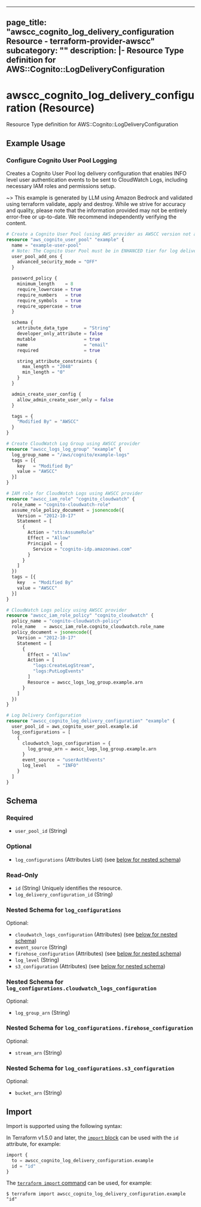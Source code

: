 
---
page_title: "awscc_cognito_log_delivery_configuration Resource - terraform-provider-awscc"
subcategory: ""
description: |-
  Resource Type definition for AWS::Cognito::LogDeliveryConfiguration
---

# awscc_cognito_log_delivery_configuration (Resource)

Resource Type definition for AWS::Cognito::LogDeliveryConfiguration

## Example Usage

### Configure Cognito User Pool Logging

Creates a Cognito User Pool log delivery configuration that enables INFO level user authentication events to be sent to CloudWatch Logs, including necessary IAM roles and permissions setup.

~> This example is generated by LLM using Amazon Bedrock and validated using terraform validate, apply and destroy. While we strive for accuracy and quality, please note that the information provided may not be entirely error-free or up-to-date. We recommend independently verifying the content.

```terraform
# Create a Cognito User Pool (using AWS provider as AWSCC version not available)
resource "aws_cognito_user_pool" "example" {
  name = "example-user-pool"
  # Note: The Cognito User Pool must be in ENHANCED tier for log delivery to work
  user_pool_add_ons {
    advanced_security_mode = "OFF"
  }

  password_policy {
    minimum_length    = 8
    require_lowercase = true
    require_numbers   = true
    require_symbols   = true
    require_uppercase = true
  }

  schema {
    attribute_data_type      = "String"
    developer_only_attribute = false
    mutable                  = true
    name                     = "email"
    required                 = true

    string_attribute_constraints {
      max_length = "2048"
      min_length = "0"
    }
  }

  admin_create_user_config {
    allow_admin_create_user_only = false
  }

  tags = {
    "Modified By" = "AWSCC"
  }
}

# Create CloudWatch Log Group using AWSCC provider
resource "awscc_logs_log_group" "example" {
  log_group_name = "/aws/cognito/example-logs"
  tags = [{
    key   = "Modified By"
    value = "AWSCC"
  }]
}

# IAM role for CloudWatch Logs using AWSCC provider
resource "awscc_iam_role" "cognito_cloudwatch" {
  role_name = "cognito-cloudwatch-role"
  assume_role_policy_document = jsonencode({
    Version = "2012-10-17"
    Statement = [
      {
        Action = "sts:AssumeRole"
        Effect = "Allow"
        Principal = {
          Service = "cognito-idp.amazonaws.com"
        }
      }
    ]
  })
  tags = [{
    key   = "Modified By"
    value = "AWSCC"
  }]
}

# CloudWatch Logs policy using AWSCC provider
resource "awscc_iam_role_policy" "cognito_cloudwatch" {
  policy_name = "cognito-cloudwatch-policy"
  role_name   = awscc_iam_role.cognito_cloudwatch.role_name
  policy_document = jsonencode({
    Version = "2012-10-17"
    Statement = [
      {
        Effect = "Allow"
        Action = [
          "logs:CreateLogStream",
          "logs:PutLogEvents"
        ]
        Resource = awscc_logs_log_group.example.arn
      }
    ]
  })
}

# Log Delivery Configuration
resource "awscc_cognito_log_delivery_configuration" "example" {
  user_pool_id = aws_cognito_user_pool.example.id
  log_configurations = [
    {
      cloudwatch_logs_configuration = {
        log_group_arn = awscc_logs_log_group.example.arn
      }
      event_source = "userAuthEvents"
      log_level    = "INFO"
    }
  ]
}
```

<!-- schema generated by tfplugindocs -->
## Schema

### Required

- `user_pool_id` (String)

### Optional

- `log_configurations` (Attributes List) (see [below for nested schema](#nestedatt--log_configurations))

### Read-Only

- `id` (String) Uniquely identifies the resource.
- `log_delivery_configuration_id` (String)

<a id="nestedatt--log_configurations"></a>
### Nested Schema for `log_configurations`

Optional:

- `cloudwatch_logs_configuration` (Attributes) (see [below for nested schema](#nestedatt--log_configurations--cloudwatch_logs_configuration))
- `event_source` (String)
- `firehose_configuration` (Attributes) (see [below for nested schema](#nestedatt--log_configurations--firehose_configuration))
- `log_level` (String)
- `s3_configuration` (Attributes) (see [below for nested schema](#nestedatt--log_configurations--s3_configuration))

<a id="nestedatt--log_configurations--cloudwatch_logs_configuration"></a>
### Nested Schema for `log_configurations.cloudwatch_logs_configuration`

Optional:

- `log_group_arn` (String)


<a id="nestedatt--log_configurations--firehose_configuration"></a>
### Nested Schema for `log_configurations.firehose_configuration`

Optional:

- `stream_arn` (String)


<a id="nestedatt--log_configurations--s3_configuration"></a>
### Nested Schema for `log_configurations.s3_configuration`

Optional:

- `bucket_arn` (String)

## Import

Import is supported using the following syntax:

In Terraform v1.5.0 and later, the [`import` block](https://developer.hashicorp.com/terraform/language/import) can be used with the `id` attribute, for example:

```terraform
import {
  to = awscc_cognito_log_delivery_configuration.example
  id = "id"
}
```

The [`terraform import` command](https://developer.hashicorp.com/terraform/cli/commands/import) can be used, for example:

```shell
$ terraform import awscc_cognito_log_delivery_configuration.example "id"
```
